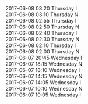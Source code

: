 2017-06-08 03:20 Thursday  I  
2017-06-08 03:10 Thursday  N  
2017-06-08 02:55 Thursday  I  
2017-06-08 02:50 Thursday  N  
2017-06-08 02:40 Thursday  I  
2017-06-08 02:30 Thursday  N  
2017-06-08 02:10 Thursday  I  
2017-06-08 02:00 Thursday  N  
2017-06-07 20:45 Wednesday  I  
2017-06-07 18:15 Wednesday  N  
2017-06-07 18:10 Wednesday  I  
2017-06-07 14:15 Wednesday  N  
2017-06-07 14:05 Wednesday  I  
2017-06-07 10:10 Wednesday  N  
2017-06-07 10:05 Wednesday  I  
